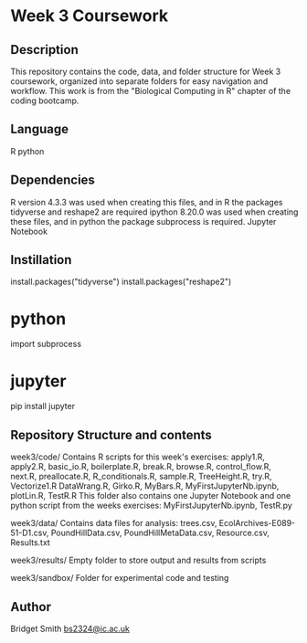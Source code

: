 # Week 3 Coursework

## Description 
This repository contains the code, data, and folder structure for Week 3 coursework, organized into separate folders for easy navigation and workflow. This work is from the "Biological Computing in R" chapter of the coding bootcamp.

## Language
R
python

## Dependencies
R version 4.3.3 was used when creating this files, and in R the packages tidyverse and reshape2 are required
ipython 8.20.0 was used when creating these files, and in python the package subprocess is required.
Jupyter Notebook

## Instillation
install.packages("tidyverse")
install.packages("reshape2")
# python
import subprocess
# jupyter 
pip install jupyter


## Repository Structure and contents
week3/code/ 
Contains R scripts for this week's exercises:
apply1.R, apply2.R, basic_io.R, boilerplate.R, break.R, browse.R, control_flow.R, next.R, preallocate.R, R_conditionals.R, sample.R, TreeHeight.R, try.R, Vectorize1.R 
DataWrang.R, Girko.R, MyBars.R, MyFirstJupyterNb.ipynb, plotLin.R, TestR.R
This folder also contains one Jupyter Notebook and one python script from the weeks exercises: MyFirstJupyterNb.ipynb, TestR.py

week3/data/ 
Contains data files for analysis: 
trees.csv, EcolArchives-E089-51-D1.csv, PoundHillData.csv, PoundHillMetaData.csv, Resource.csv, Results.txt

week3/results/ 
Empty folder to store output and results from scripts 

week3/sandbox/ 
Folder for experimental code and testing

## Author
Bridget Smith
bs2324@ic.ac.uk

